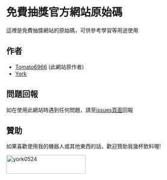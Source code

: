 # 免費抽獎官方網站原始碼

這裡是免費抽獎網站的原始碼，可供參考學習等用途使用
## 作者

- [Tomato6966](https://github.com/Tomato6966) (此網站原作者)
- [York](https://github.com/york9675/)
## 問題回報

如在使用此網站時遇到任何問題，請至[issues頁面](https://github.com/york9675/website/issues)回報
## 贊助

如果喜歡使用我的機器人或其他東西的話，歡迎贊助我幾杯飲料喔!
<p><a href="https://www.buymeacoffee.com/york0524"> <img align="left" src="https://cdn.buymeacoffee.com/buttons/v2/default-yellow.png" height="50" width="210" alt="york0524" /></a></p><br><br>